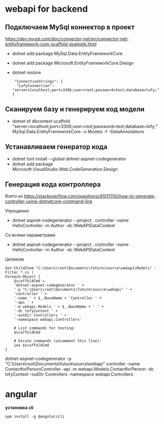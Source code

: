 # webapi for backend

## Подключаем MySql коннектор в проект
https://dev.mysql.com/doc/connector-net/en/connector-net-entityframework-core-scaffold-example.html

- dotnet add package MySql.Data.EntityFrameworkCore
- dotnet add package Microsoft.EntityFrameworkCore.Design
- dotnet restore


       "ConnectionStrings": {
        "LofyConnection": "server=localhost;port=3306;user=root;password=test;database=lofy;"
      }

## Сканируем базу и генерируем код модели
- dotnet ef dbcontext scaffold "server=localhost;port=3306;user=root;password=test;database=lofy;" MySql.Data.EntityFrameworkCore -o Models -f -DataAnnotations

## Устанавливаем генератор кода
- dotnet tool install --global dotnet-aspnet-codegenerator
- dotnet add package Microsoft.VisualStudio.Web.CodeGeneration.Design

## Генерация кода контроллера
Взято из
https://stackoverflow.com/questions/41011700/how-to-generate-controller-using-dotnetcore-command-line

Упрощенно
- dotnet aspnet-codegenerator --project . controller -name HelloController -m Author -dc WebAPIDataContext

Со всеми параметрами
- dotnet aspnet-codegenerator --project . controller -name HelloController -m Author -dc WebAPIDataContext

Целиком

    Get-ChildItem "C:\Users\root\Documents\future\source\webapi\Models" -Filter *.cs | 
    Foreach-Object {
        $scaffoldCmd = 
        'dotnet-aspnet-codegenerator ' + 
        '-p "C:\Users\root\Documents\future\source\webapi" ' +
        'controller ' + 
        '-name ' + $_.BaseName + 'Controller ' +
        '-api ' + 
        '-m webapi.Models.' + $_.BaseName + ' ' +
        '-dc lofyContext ' +
        '-outDir Controllers ' +
        '-namespace webapi.Controllers'

        # List commands for testing:
        $scaffoldCmd

        # Excute commands (uncomment this line):
        iex $scaffoldCmd
    }


dotnet-aspnet-codegenerator -p "C:\Users\root\Documents\future\source\webapi" controller -name ContactforPersonController -api -m webapi.Models.ContactforPerson -dc lofyContext -outDir Controllers -namespace webapi.Controllers

# angular

**установка cli**

    npm install -g @angular/cli
